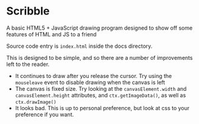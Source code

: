# Scribble
A basic HTML5 + JavaScript drawing program designed to show off some features of HTML and JS to a friend

Source code entry is `index.html` inside the docs directory.

This is designed to be simple, and so there are a number of improvements left to the reader.

* It continues to draw after you release the cursor. Try using the `mouseleave` event to disable drawing when the canvas is left
* The canvas is fixed size. Try looking at the `canvasElement.width` and `canvasElement.height` attributes, and `ctx.getImageData()`, as well as `ctx.drawImage()`
* It looks bad. This is up to personal preference, but look at css to your preference if you want.
